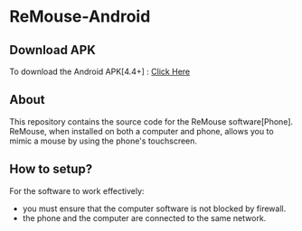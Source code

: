 # ReMouse-Android

## Download APK
To download the Android APK[4.4+] : <a href="http://bit.ly/ReMouse-Android">Click Here</a>

## About
This repository contains the source code for the ReMouse software[Phone]. 
ReMouse, when installed on both a computer and phone, allows you to mimic a mouse by using the phone's touchscreen. 

## How to setup?
For the software to work effectively: 

* you must ensure that the computer software is not blocked by firewall. 
* the phone and the computer are connected to the same network.

